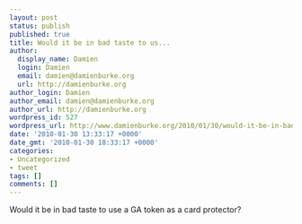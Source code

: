 ```yaml
---
layout: post
status: publish
published: true
title: Would it be in bad taste to us...
author:
  display_name: Damien
  login: Damien
  email: damien@damienburke.org
  url: http://damienburke.org
author_login: Damien
author_email: damien@damienburke.org
author_url: http://damienburke.org
wordpress_id: 527
wordpress_url: http://www.damienburke.org/2010/01/30/would-it-be-in-bad-taste-to-us/
date: '2010-01-30 13:33:17 +0000'
date_gmt: '2010-01-30 18:33:17 +0000'
categories:
- Uncategorized
- tweet
tags: []
comments: []
---
```

<p>Would it be in bad taste to use a GA token as a card protector?</p>
